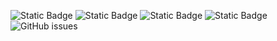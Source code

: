![Static Badge](https://img.shields.io/badge/blacklists-60-000000) ![Static Badge](https://img.shields.io/badge/blacklisted-2997108-cc0000) ![Static Badge](https://img.shields.io/badge/whitelisted-2242-00CC00) ![Static Badge](https://img.shields.io/badge/streaming_blacklist-28106-000000) ![GitHub issues](https://img.shields.io/github/issues/fabriziosalmi/blacklists)
